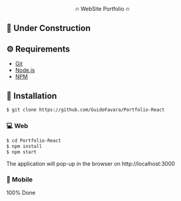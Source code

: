 
<p align="center">🔥 WebSite Portfolio 🔥</p>

#####

## 🚧 Under Construction


## ⚙️ Requirements

<ul>
  <li><a href="https://git-scm.com/">Git</a></li>
  <li><a href="https://nodejs.org/en/">Node.js</a></li>
  <li><a href="https://www.npmjs.com/">NPM</a></li>
  

</ul>

## 🚀 Installation

```bash
$ git clone https://github.com/GuidoFavara/Portfolio-React
```


### 💻 Web

```bash
$ cd Portfolio-React
$ npm install
$ npm start
```

The application will pop-up in the browser on http://localhost:3000

### 📱 Mobile

100% Done